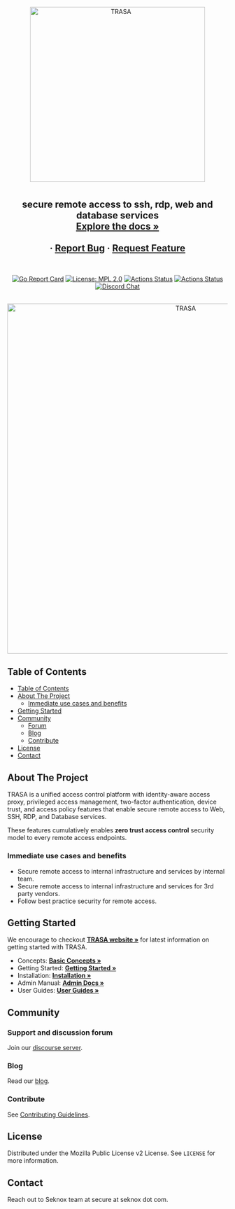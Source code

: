 <!-- PROJECT LOGO -->
<br />
<div align="center">
  <a href="https://www.trasa.io">
    <img alt="TRASA" width='400' src="https://storage.googleapis.com/trasa-website-static/branding/trasa.png">
  </a>

  <h1 align="center"></h1>

  <h2 align="center">
   secure remote access to ssh, rdp, web and database services
    <br />
    <a href="https://www.trasa.io/docs"><strong>Explore the docs »</strong></a>
    <br />
    <br />
    <!-- <a href="https://console.trasa.io">Quick Demo</a> -->
    ·
    <a href="https://github.com/seknox/trasa/issue">Report Bug</a>
    ·
    <a href="https://github.com/seknox/trasa/issue">Request Feature</a>
  </h2> <br />

[![Go Report Card](https://goreportcard.com/badge/github.com/seknox/trasa)](https://goreportcard.com/report/github.com/seknox/trasa)
[![License: MPL 2.0](https://img.shields.io/badge/License-MPL%202.0-brightgreen.svg)](https://github.com/seknox/trasa/blob/master/LICENSE)
[![Actions Status](https://github.com/seknox/trasa/workflows/Build/badge.svg?branch=master)](https://github.com/seknox/trasa/actions)
[![Actions Status](https://github.com/seknox/trasa/workflows/Test/badge.svg?branch=master)](https://github.com/seknox/trasa/actions)
[![Discord Chat](https://img.shields.io/discord/767929416507457557?color=7289da&logo=discord&logoColor=white)](https://discord.gg/4wRmuv9)

<br />
<img alt="TRASA" width='800' src="https://www.trasa.io/dash/access-stats.png">

</div>

<!-- TABLE OF CONTENTS -->

## Table of Contents

- [Table of Contents](#table-of-contents)
- [About The Project](#about-the-project)
  - [Immediate use cases and benefits](#immediate-use-cases-and-benefits)
- [Getting Started](#getting-started)
- [Community](#community)
  - [Forum](#forum)
  - [Blog](#blog)
  - [Contribute](#contribute)
- [License](#license)
- [Contact](#contact)

<!-- ABOUT THE PROJECT -->

## About The Project

TRASA is a unified access control platform with identity-aware access proxy, privileged access management, two-factor authentication, device trust, and access policy features that enable secure remote access to Web, SSH, RDP, and Database services.

These features cumulatively enables **zero trust access control** security model to every remote access endpoints.

### Immediate use cases and benefits

- Secure remote access to internal infrastructure and services by internal team.
- Secure remote access to internal infrastructure and services for 3rd party vendors.
- Follow best practice security for remote access.

<!-- GETTING STARTED -->

## Getting Started

We encourage to checkout <a href="https://www.trasa.io/docs"><strong>TRASA website »</strong></a> for latest information on getting started with TRASA.

- Concepts: [**Basic Concepts »**](https://www.trasa.io/docs/getting-started/concepts)
- Getting Started: [**Getting Started »**](https://www.trasa.io/docs)
- Installation: [**Installation »**](https://www.trasa.io/docs/install/installation)
- Admin Manual: [**Admin Docs »**](https://www.trasa.io/docs)
- User Guides: [**User Guides »**](https://www.trasa.io/docs/guides/getting-started)

<!-- COMMUNITY -->

## Community

### Support and discussion forum

Join our [discourse server](https://discuss.seknox.com).

### Blog

Read our [blog](https://www.trasa.io/blog).

### Contribute

See [Contributing Guidelines](https://github.com/seknox/trasa/blob/master/CONTRIBUTING.md).

<!-- LICENSE -->

## License

Distributed under the Mozilla Public License v2 License. See `LICENSE` for more information.

<!-- CONTACT -->

## Contact

Reach out to Seknox team at secure at seknox dot com.
